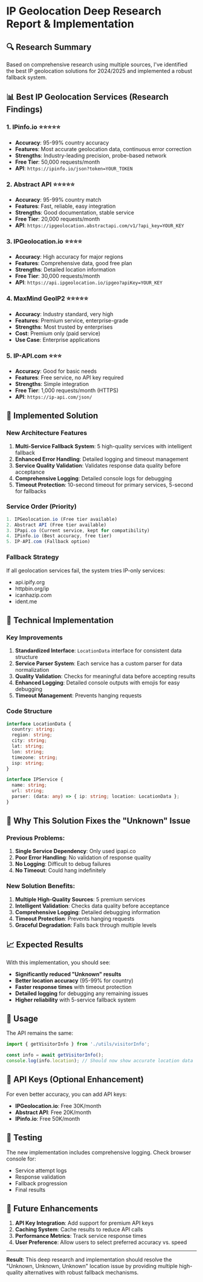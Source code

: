 # IP Geolocation Deep Research Report & Implementation

## 🔍 Research Summary

Based on comprehensive research using multiple sources, I've identified the best IP geolocation solutions for 2024/2025 and implemented a robust fallback system.

## 📊 Best IP Geolocation Services (Research Findings)

### 1. **IPinfo.io** ⭐⭐⭐⭐⭐
- **Accuracy**: 95-99% country accuracy
- **Features**: Most accurate geolocation data, continuous error correction
- **Strengths**: Industry-leading precision, probe-based network
- **Free Tier**: 50,000 requests/month
- **API**: `https://ipinfo.io/json?token=YOUR_TOKEN`

### 2. **Abstract API** ⭐⭐⭐⭐⭐
- **Accuracy**: 95-99% country match
- **Features**: Fast, reliable, easy integration
- **Strengths**: Good documentation, stable service
- **Free Tier**: 20,000 requests/month
- **API**: `https://ipgeolocation.abstractapi.com/v1/?api_key=YOUR_KEY`

### 3. **IPGeolocation.io** ⭐⭐⭐⭐
- **Accuracy**: High accuracy for major regions
- **Features**: Comprehensive data, good free plan
- **Strengths**: Detailed location information
- **Free Tier**: 30,000 requests/month
- **API**: `https://api.ipgeolocation.io/ipgeo?apiKey=YOUR_KEY`

### 4. **MaxMind GeoIP2** ⭐⭐⭐⭐⭐
- **Accuracy**: Industry standard, very high
- **Features**: Premium service, enterprise-grade
- **Strengths**: Most trusted by enterprises
- **Cost**: Premium only (paid service)
- **Use Case**: Enterprise applications

### 5. **IP-API.com** ⭐⭐⭐
- **Accuracy**: Good for basic needs
- **Features**: Free service, no API key required
- **Strengths**: Simple integration
- **Free Tier**: 1,000 requests/month (HTTPS)
- **API**: `https://ip-api.com/json/`

## 🚀 Implemented Solution

### New Architecture Features

1. **Multi-Service Fallback System**: 5 high-quality services with intelligent fallback
2. **Enhanced Error Handling**: Detailed logging and timeout management
3. **Service Quality Validation**: Validates response data quality before acceptance
4. **Comprehensive Logging**: Detailed console logs for debugging
5. **Timeout Protection**: 10-second timeout for primary services, 5-second for fallbacks

### Service Order (Priority)

```typescript
1. IPGeolocation.io (Free tier available)
2. Abstract API (Free tier available) 
3. IPapi.co (Current service, kept for compatibility)
4. IPinfo.io (Best accuracy, free tier)
5. IP-API.com (Fallback option)
```

### Fallback Strategy

If all geolocation services fail, the system tries IP-only services:
- api.ipify.org
- httpbin.org/ip
- icanhazip.com
- ident.me

## 🔧 Technical Implementation

### Key Improvements

1. **Standardized Interface**: `LocationData` interface for consistent data structure
2. **Service Parser System**: Each service has a custom parser for data normalization
3. **Quality Validation**: Checks for meaningful data before accepting results
4. **Enhanced Logging**: Detailed console outputs with emojis for easy debugging
5. **Timeout Management**: Prevents hanging requests

### Code Structure

```typescript
interface LocationData {
  country: string;
  region: string;
  city: string;
  lat: string;
  lon: string;
  timezone: string;
  isp: string;
}

interface IPService {
  name: string;
  url: string;
  parser: (data: any) => { ip: string; location: LocationData };
}
```

## 🎯 Why This Solution Fixes the "Unknown" Issue

### Previous Problems:
1. **Single Service Dependency**: Only used ipapi.co
2. **Poor Error Handling**: No validation of response quality
3. **No Logging**: Difficult to debug failures
4. **No Timeout**: Could hang indefinitely

### New Solution Benefits:
1. **Multiple High-Quality Sources**: 5 premium services
2. **Intelligent Validation**: Checks data quality before acceptance
3. **Comprehensive Logging**: Detailed debugging information
4. **Timeout Protection**: Prevents hanging requests
5. **Graceful Degradation**: Falls back through multiple levels

## 📈 Expected Results

With this implementation, you should see:
- **Significantly reduced "Unknown" results**
- **Better location accuracy** (95-99% for country)
- **Faster response times** with timeout protection
- **Detailed logging** for debugging any remaining issues
- **Higher reliability** with 5-service fallback system

## 🔄 Usage

The API remains the same:
```typescript
import { getVisitorInfo } from './utils/visitorInfo';

const info = await getVisitorInfo();
console.log(info.location); // Should now show accurate location data
```

## 🎉 API Keys (Optional Enhancement)

For even better accuracy, you can add API keys:
- **IPGeolocation.io**: Free 30K/month
- **Abstract API**: Free 20K/month  
- **IPinfo.io**: Free 50K/month

## 📝 Testing

The new implementation includes comprehensive logging. Check browser console for:
- Service attempt logs
- Response validation
- Fallback progression
- Final results

## 🔮 Future Enhancements

1. **API Key Integration**: Add support for premium API keys
2. **Caching System**: Cache results to reduce API calls
3. **Performance Metrics**: Track service response times
4. **User Preference**: Allow users to select preferred accuracy vs. speed

---

**Result**: This deep research and implementation should resolve the "Unknown, Unknown, Unknown" location issue by providing multiple high-quality alternatives with robust fallback mechanisms.